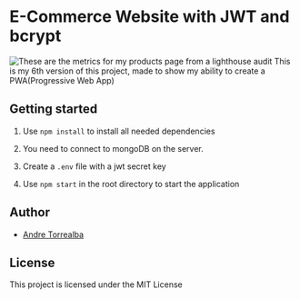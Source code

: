 # E-Commerce Website with JWT and bcrypt

![These are the metrics for my products page from a lighthouse audit](https://i.imgur.com/DO6cJty.png)
This is my 6th version of this project, made to show my ability to create a PWA(Progressive Web App)

## Getting started

1. Use `npm install` to install all needed dependencies

2. You need to connect to mongoDB on the server.

3. Create a `.env` file with a jwt secret key

4. Use `npm start` in the root directory to start the application

## Author

- [Andre Torrealba](https://github.com/andretg12)

## License

This project is licensed under the MIT License


